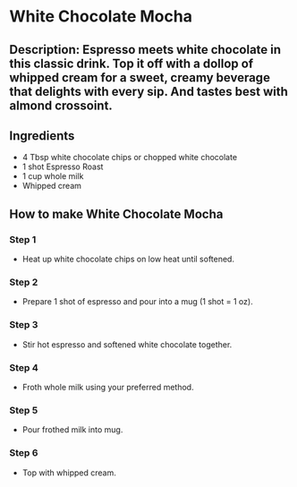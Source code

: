 # White Chocolate Mocha​

## Description: Espresso meets white chocolate in this classic drink. Top it off with a dollop of whipped cream for a sweet, creamy beverage that delights with every sip. And tastes best with almond crossoint.

## Ingredients

-   4 Tbsp white chocolate chips or chopped white chocolate
-   1 shot Espresso Roast
-   1 cup whole milk
-   Whipped cream

## How to make White Chocolate Mocha​

### Step 1

-   Heat up white chocolate chips on low heat until softened.

### Step 2

-   Prepare 1 shot of espresso and pour into a mug (1 shot = 1 oz).

### Step 3

-   Stir hot espresso and softened white chocolate together.

### Step 4

-   Froth whole milk using your preferred method.

### Step 5

-   Pour frothed milk into mug.

### Step 6

-   Top with whipped cream.
